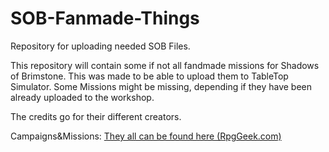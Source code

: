 # SOB-Fanmade-Things
Repository for uploading needed SOB Files.

This repository will contain some if not all fandmade missions for Shadows of Brimstone. This was made to be able to upload them to TableTop Simulator. Some Missions might be missing, depending if they have been already uploaded to the workshop.

The credits go for their different creators.

Campaigns&Missions:
[They all can be found here (RpgGeek.com)](https://rpggeek.com/files/thing/146791?sort=hot&languageid=2184) 
